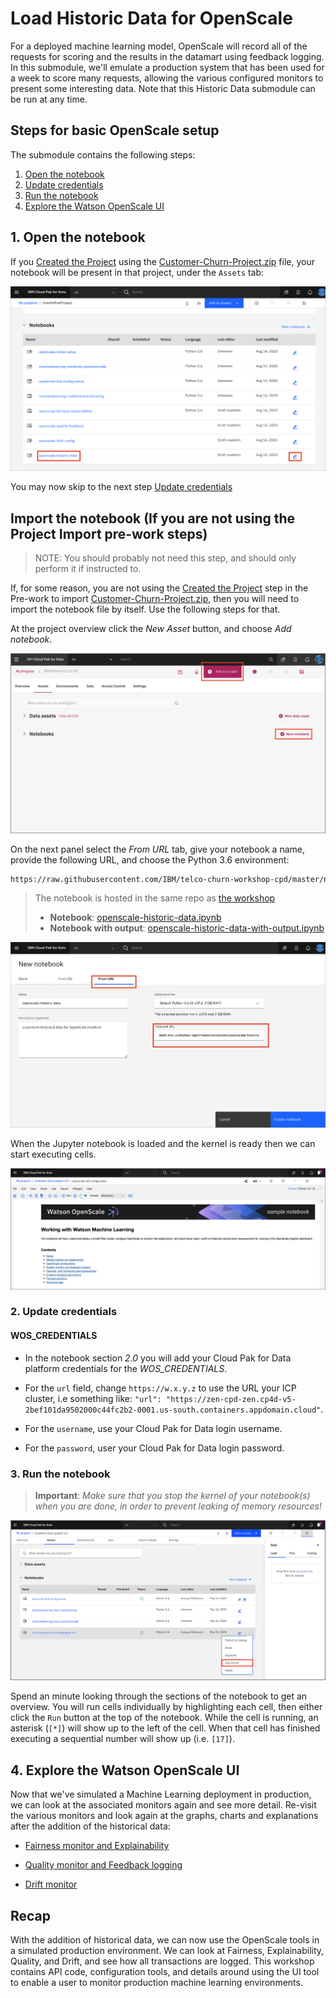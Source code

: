 # Load Historic Data for OpenScale

For a deployed machine learning model, OpenScale will record all of the requests for scoring and the results in the datamart using feedback logging. In this submodule, we'll emulate a production system that has been used for a week to score many requests, allowing the various configured monitors to present some interesting data. Note that this Historic Data submodule can be run at any time.

## Steps for basic OpenScale setup

The submodule contains the following steps:

1. [Open the notebook](#1-open-the-notebook)
1. [Update credentials](#2-update-credentials)
1. [Run the notebook](#3-run-the-notebook)
1. [Explore the Watson OpenScale UI](#4-explore-the-watson-openscale-ui)

## 1. Open the notebook

If you [Created the Project](https://ibm-developer.gitbook.io/cloudpakfordata-telco-churn-workshop/getting-started/pre-work#create-a-new-project) using the [Customer-Churn-Project.zip](https://github.ibm.com/IBMDeveloper/cp4d-workshop-telco-churn/blob/master/projects/Customer-Churn-Project.zip) file, your notebook will be present in that project, under the `Assets` tab:

![Project from zip assets tab](../images/openscale-config/openscale-config-historic-notebook.png)

You may now skip to the next step [Update credentials](#2-update-credentials)

## Import the notebook (If you are not using the Project Import pre-work steps)

> NOTE: You should probably not need this step, and should only perform it if instructed to.

If, for some reason, you are not using the [Created the Project](https://ibm-developer.gitbook.io/cloudpakfordata-telco-churn-workshop/getting-started/pre-work#create-a-new-project) step in the Pre-work to import [Customer-Churn-Project.zip](https://github.ibm.com/IBMDeveloper/cp4d-workshop-telco-churn/blob/master/projects/Customer-Churn-Project.zip), then you will need to import the notebook file by itself. Use the following steps for that.

At the project overview click the *New Asset* button, and choose *Add notebook*.

![Add a new asset](../images/wml/wml-add-asset.png)

On the next panel select the *From URL* tab, give your notebook a name, provide the following URL, and choose the Python 3.6 environment:

```bash
https://raw.githubusercontent.com/IBM/telco-churn-workshop-cpd/master/notebooks/openscale-historic-data.ipynb
```

> The notebook is hosted in the same repo as [the workshop](https://github.com/IBM/telco-churn-workshop-cpd)
>
> * **Notebook**: [openscale-historic-data.ipynb](../../notebooks/openscale-historic-data.ipynb)
> * **Notebook with output**: [openscale-historic-data-with-output.ipynb](../../notebooks/with-output/openscale-historic-data-with-output.ipynb)

![Add notebook name and URL](../images/openscale-config/openscale-config-url-historic.png)

When the Jupyter notebook is loaded and the kernel is ready then we can start executing cells.

![Notebook loaded](../images/aios/OpenScaleNotebook.png)

### 2. Update credentials

#### WOS_CREDENTIALS

* In the notebook section *2.0*  you will add your Cloud Pak for Data platform credentials for the *WOS_CREDENTIALS*.

* For the `url` field, change `https://w.x.y.z` to use the URL your ICP cluster, i.e something like: `"url": "https://zen-cpd-zen.cp4d-v5-2bef101da9502000c44fc2b2-0001.us-south.containers.appdomain.cloud"`.
* For the `username`, use your Cloud Pak for Data login username.
* For the `password`, user your Cloud Pak for Data login password.

### 3. Run the notebook

> **Important**: *Make sure that you stop the kernel of your notebook(s) when you are done, in order to prevent leaking of memory resources!*

![Stop kernel](../images/wml/JupyterStopKernel.png)

Spend an minute looking through the sections of the notebook to get an overview. You will run cells individually by highlighting each cell, then either click the `Run` button at the top of the notebook. While the cell is running, an asterisk (`[*]`) will show up to the left of the cell. When that cell has finished executing a sequential number will show up (i.e. `[17]`).

## 4. Explore the Watson OpenScale UI

Now that we've simulated a Machine Learning deployment in production, we can look at the associated monitors again and see more detail. Re-visit the various monitors and look again at the graphs, charts and explanations after the addition of the historical data:

* [Fairness monitor and Explainability](https://github.ibm.com/IBMDeveloper/cp4d-workshop-telco-churn/blob/addDriftManual/workshop/openscale-manual-config/FAIRNESS-EXPLAINABILITY-README.md#5-begin-to-explore-the-watson-openscale-ui)

* [Quality monitor and Feedback logging](https://github.ibm.com/IBMDeveloper/cp4d-workshop-telco-churn/blob/addDriftManual/workshop/openscale-manual-config/QUALITY-FEEDBACK-README.md#5-begin-to-explore-the-watson-openscale-ui)

* [Drift monitor](https://github.ibm.com/IBMDeveloper/cp4d-workshop-telco-churn/blob/addDriftManual/workshop/openscale-manual-config/DRIFT.md#3-look-at-drift-in-the-dashboard)

## Recap

With the addition of historical data, we can now use the OpenScale tools in a simulated production environment. We can look at Fairness, Explainability, Quality, and Drift, and see how all transactions are logged. This workshop contains API code, configuration tools, and details around using the UI tool to enable a user to monitor production machine learning environments.
